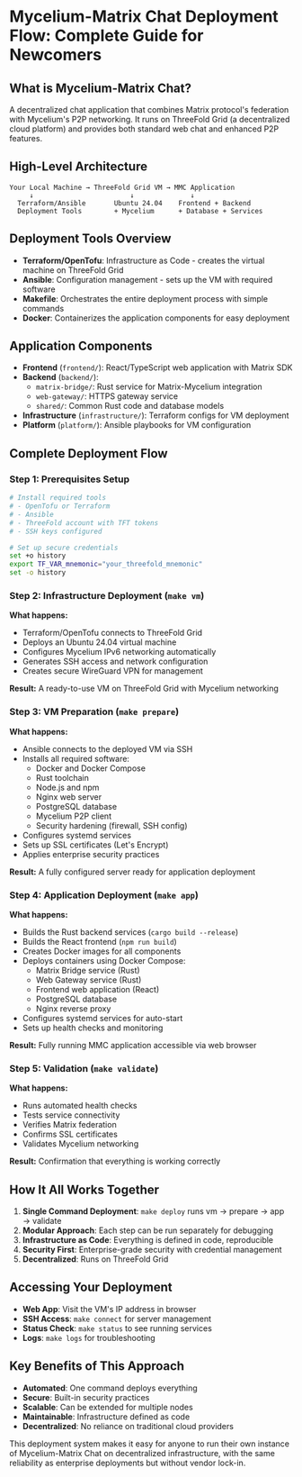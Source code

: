 # Mycelium-Matrix Chat Deployment Flow: Complete Guide for Newcomers

## **What is Mycelium-Matrix Chat?**
A decentralized chat application that combines Matrix protocol's federation with Mycelium's P2P networking. It runs on ThreeFold Grid (a decentralized cloud platform) and provides both standard web chat and enhanced P2P features.

## **High-Level Architecture**
```
Your Local Machine → ThreeFold Grid VM → MMC Application
     ↓                        ↓              ↓
  Terraform/Ansible       Ubuntu 24.04    Frontend + Backend
  Deployment Tools        + Mycelium      + Database + Services
```

## **Deployment Tools Overview**
- **Terraform/OpenTofu**: Infrastructure as Code - creates the virtual machine on ThreeFold Grid
- **Ansible**: Configuration management - sets up the VM with required software
- **Makefile**: Orchestrates the entire deployment process with simple commands
- **Docker**: Containerizes the application components for easy deployment

## **Application Components**
- **Frontend** (`frontend/`): React/TypeScript web application with Matrix SDK
- **Backend** (`backend/`): 
  - `matrix-bridge/`: Rust service for Matrix-Mycelium integration
  - `web-gateway/`: HTTPS gateway service
  - `shared/`: Common Rust code and database models
- **Infrastructure** (`infrastructure/`): Terraform configs for VM deployment
- **Platform** (`platform/`): Ansible playbooks for VM configuration

## **Complete Deployment Flow**

### **Step 1: Prerequisites Setup**
```bash
# Install required tools
# - OpenTofu or Terraform
# - Ansible  
# - ThreeFold account with TFT tokens
# - SSH keys configured

# Set up secure credentials
set +o history
export TF_VAR_mnemonic="your_threefold_mnemonic"
set -o history
```

### **Step 2: Infrastructure Deployment (`make vm`)**
**What happens:**
- Terraform/OpenTofu connects to ThreeFold Grid
- Deploys an Ubuntu 24.04 virtual machine
- Configures Mycelium IPv6 networking automatically
- Generates SSH access and network configuration
- Creates secure WireGuard VPN for management

**Result:** A ready-to-use VM on ThreeFold Grid with Mycelium networking

### **Step 3: VM Preparation (`make prepare`)**
**What happens:**
- Ansible connects to the deployed VM via SSH
- Installs all required software:
  - Docker and Docker Compose
  - Rust toolchain
  - Node.js and npm
  - Nginx web server
  - PostgreSQL database
  - Mycelium P2P client
  - Security hardening (firewall, SSH config)
- Configures systemd services
- Sets up SSL certificates (Let's Encrypt)
- Applies enterprise security practices

**Result:** A fully configured server ready for application deployment

### **Step 4: Application Deployment (`make app`)**
**What happens:**
- Builds the Rust backend services (`cargo build --release`)
- Builds the React frontend (`npm run build`)
- Creates Docker images for all components
- Deploys containers using Docker Compose:
  - Matrix Bridge service (Rust)
  - Web Gateway service (Rust) 
  - Frontend web application (React)
  - PostgreSQL database
  - Nginx reverse proxy
- Configures systemd services for auto-start
- Sets up health checks and monitoring

**Result:** Fully running MMC application accessible via web browser

### **Step 5: Validation (`make validate`)**
**What happens:**
- Runs automated health checks
- Tests service connectivity
- Verifies Matrix federation
- Confirms SSL certificates
- Validates Mycelium networking

**Result:** Confirmation that everything is working correctly

## **How It All Works Together**

1. **Single Command Deployment**: `make deploy` runs vm → prepare → app → validate
2. **Modular Approach**: Each step can be run separately for debugging
3. **Infrastructure as Code**: Everything is defined in code, reproducible
4. **Security First**: Enterprise-grade security with credential management
5. **Decentralized**: Runs on ThreeFold Grid

## **Accessing Your Deployment**
- **Web App**: Visit the VM's IP address in browser
- **SSH Access**: `make connect` for server management
- **Status Check**: `make status` to see running services
- **Logs**: `make logs` for troubleshooting

## **Key Benefits of This Approach**
- **Automated**: One command deploys everything
- **Secure**: Built-in security practices
- **Scalable**: Can be extended for multiple nodes
- **Maintainable**: Infrastructure defined as code
- **Decentralized**: No reliance on traditional cloud providers

This deployment system makes it easy for anyone to run their own instance of Mycelium-Matrix Chat on decentralized infrastructure, with the same reliability as enterprise deployments but without vendor lock-in.